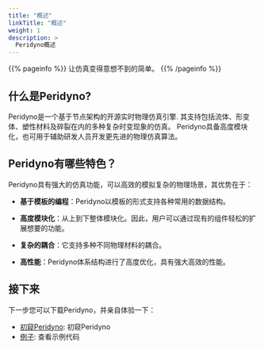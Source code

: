 ```yaml
---
title: "概述"
linkTitle: "概述"
weight: 1
description: >
  Peridyno概述
---
```


{{% pageinfo %}}
让仿真变得意想不到的简单。
{{% /pageinfo %}}

## 什么是Peridyno?

Peridyno是一个基于节点架构的开源实时物理仿真引擎. 其支持包括流体、形变体、塑性材料及碎裂在内的多种复杂时变现象的仿真。 Peridyno具备高度模块化，也可用于辅助研发人员开发更先进的物理仿真算法。

## Peridyno有哪些特色？

Peridyno具有强大的仿真功能，可以高效的模拟复杂的物理场景，其优势在于：

* **基于模板的编程**：Peridyno以模板的形式支持各种常用的数据结构。

* **高度模块化**：从上到下整体模块化。因此，用户可以通过现有的组件轻松的扩展想要的功能。

* **复杂的耦合**：它支持多种不同物理材料的耦合。

* **高性能**：Peridyno体系结构进行了高度优化，具有强大高效的性能。

## 接下来

下一步您可以下载Peridyno，并亲自体验一下：

* [初窥Peridyno](/docs/gettingstarted.html): 初窥Peridyno
* [例子](/docs/examples.html): 查看示例代码

